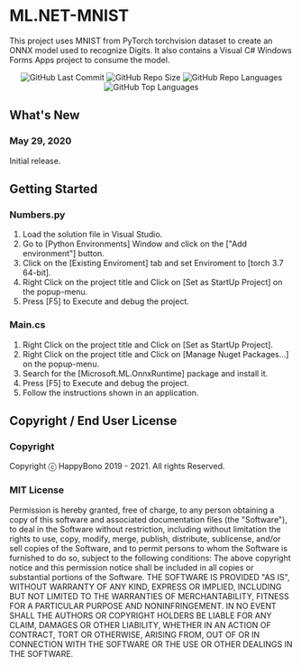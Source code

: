 # ML.NET-MNIST
This project uses MNIST from PyTorch torchvision dataset to create an ONNX model used to recognize Digits. It also contains a Visual C# Windows Forms Apps project to consume the model.

<div align="center">
<img alt="GitHub Last Commit" src="https://img.shields.io/github/last-commit/happybono/ML.NET-MNIST"> 
<img alt="GitHub Repo Size" src="https://img.shields.io/github/repo-size/happybono/ML.NET-MNIST">
<img alt="GitHub Repo Languages" src="https://img.shields.io/github/languages/count/happybono/ML.NET-MNIST">
<img alt="GitHub Top Languages" src="https://img.shields.io/github/languages/top/HappyBono/ML.NET-MNIST">
</div>

## What's New
### May 29, 2020
Initial release.

## Getting Started
### Numbers.py
1. Load the solution file in Visual Studio.
2. Go to [Python Environments] Window and click on the ["Add environment"] button.
3. Click on the [Existing Enviroment] tab and set Enviroment to [torch 3.7 64-bit].
4. Right Click on the project title and Click on [Set as StartUp Project] on the popup-menu.
5. Press [F5] to Execute and debug the project.

### Main.cs
1. Right Click on the project title and Click on [Set as StartUp Project].
2. Right Click on the project title and Click on [Manage Nuget Packages...] on the popup-menu.
3. Search for the [Microsoft.ML.OnnxRuntime] package and install it.
4. Press [F5] to Execute and debug the project.
5. Follow the instructions shown in an application.

## Copyright / End User License
### Copyright
Copyright ⓒ HappyBono 2019 - 2021. All rights Reserved.

### MIT License
Permission is hereby granted, free of charge, to any person obtaining a copy of this software and associated documentation files (the "Software"), to deal in the Software without restriction, including without limitation the rights to use, copy, modify, merge, publish, distribute, sublicense, and/or sell copies of the Software, and to permit persons to whom the Software is furnished to do so, subject to the following conditions:
The above copyright notice and this permission notice shall be included in all copies or substantial portions of the Software.
THE SOFTWARE IS PROVIDED "AS IS", WITHOUT WARRANTY OF ANY KIND, EXPRESS OR IMPLIED, INCLUDING BUT NOT LIMITED TO THE WARRANTIES OF MERCHANTABILITY, FITNESS FOR A PARTICULAR PURPOSE AND NONINFRINGEMENT. IN NO EVENT SHALL THE AUTHORS OR COPYRIGHT HOLDERS BE LIABLE FOR ANY CLAIM, DAMAGES OR OTHER LIABILITY, WHETHER IN AN ACTION OF CONTRACT, TORT OR OTHERWISE, ARISING FROM, OUT OF OR IN CONNECTION WITH THE SOFTWARE OR THE USE OR OTHER DEALINGS IN THE SOFTWARE.
